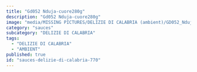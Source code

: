 ```yaml
---
title: "Gd052 Nduja-cuore280g"
description: "Gd052 Nduja-cuore280g"
image: "media/MISSING PICTURES/DELIZIE DI CALABRIA (ambient)/GD052_Nduja-cuore280g.jpg"
category: "sauces"
subcategory: "DELIZIE DI CALABRIA"
tags:
  - "DELIZIE DI CALABRIA"
  - "AMBIENT"
published: true
id: "sauces-delizie-di-calabria-770"
---
```


